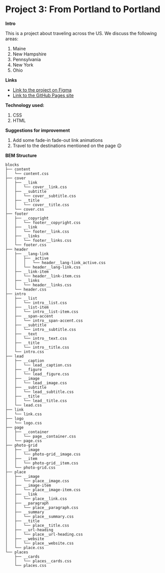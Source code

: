 # Project 3: From Portland to Portland


**Intro**

This is a project about traveling across the US. We discuss the following areas:

1. Maine
2. New Hampshire
3. Pennsylvania
4. New York
5. Ohio


**Links**

* [Link to the project on Figma](https://www.figma.com/file/xM9rNsdK4iNcFJmDZho3Aw/Sprint-3%3A-From-Portland-to-Portland-%2F-desktop-%2B-mobile?node-id=500%3A0)
* [Link to the GitHub Pages site](https://black-milk.github.io/web_project_3/index.html)

**Technology used:**

1. CSS 
2. HTML

**Suggestions for improvement**

1. Add some fade-in fade-out link animations 
2. Travel to the destinations mentioned on the page 😉

**BEM Structure**

```
blocks
├── content
│   └── content.css
├── cover
│   ├── __link
│   │   └── cover__link.css
│   ├── __subtitle
│   │   └── cover__subtitle.css
│   ├── __title
│   │   └── cover__title.css
│   └── cover.css
├── footer
│   ├── __copyright
│   │   └── footer__copyright.css
│   ├── __link
│   │   └── footer__link.css
│   ├── __links
│   │   └── footer__links.css
│   └── footer.css
├── header
│   ├── __lang-link
│   │   ├── _active
│   │   │   └── header__lang-link_active.css
│   │   └── header__lang-link.css
│   ├── __link-item
│   │   └── header__link-item.css
│   ├── __links
│   │   └── header__links.css
│   └── header.css
├── intro
│   ├── __list
│   │   └── intro__list.css
│   ├── __list-item
│   │   └── intro__list-item.css
│   ├── __span-accent
│   │   └── intro__span-accent.css
│   ├── __subtitle
│   │   └── intro__subtitle.css
│   ├── __text
│   │   └── intro__text.css
│   ├── __title
│   │   └── intro__title.css
│   └── intro.css
├── lead
│   ├── __caption
│   │   └── lead__caption.css
│   ├── __figure
│   │   └── lead__figure.css
│   ├── __image
│   │   └── lead__image.css
│   ├── __subtitle
│   │   └── lead__subtitle.css
│   ├── __title
│   │   └── lead__title.css
│   └── lead.css
├── link
│   └── link.css
├── logo
│   └── logo.css
├── page
│   ├── __container
│   │   └── page__container.css
│   └── page.css
├── photo-grid
│   ├── __image
│   │   └── photo-grid__image.css
│   ├── __item
│   │   └── photo-grid__item.css
│   └── photo-grid.css
├── place
│   ├── __image
│   │   └── place__image.css
│   ├── __image-item
│   │   └── place__image-item.css
│   ├── __link
│   │   └── place__link.css
│   ├── __paragraph
│   │   └── place__paragraph.css
│   ├── __summary
│   │   └── place__summary.css
│   ├── __title
│   │   └── place__title.css
│   ├── __url-heading
│   │   └── place__url-heading.css
│   ├── __website
│   │   └── place__website.css
│   └── place.css
└── places
    ├── __cards
    │   └── places__cards.css
    └── places.css
```